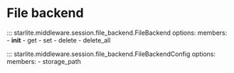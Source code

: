 # File backend

::: starlite.middleware.session.file_backend.FileBackend
    options:
        members:
            - __init__
            - get
            - set
            - delete
            - delete_all

::: starlite.middleware.session.file_backend.FileBackendConfig
    options:
        members:
            - storage_path
